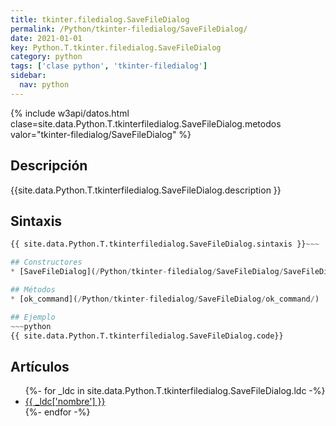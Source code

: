 ```yaml
---
title: tkinter.filedialog.SaveFileDialog
permalink: /Python/tkinter-filedialog/SaveFileDialog/
date: 2021-01-01
key: Python.T.tkinter.filedialog.SaveFileDialog
category: python
tags: ['clase python', 'tkinter-filedialog']
sidebar: 
  nav: python
---
```


{% include w3api/datos.html clase=site.data.Python.T.tkinterfiledialog.SaveFileDialog.metodos valor="tkinter-filedialog/SaveFileDialog" %}

## Descripción
{{site.data.Python.T.tkinterfiledialog.SaveFileDialog.description }}

## Sintaxis
~~~python
{{ site.data.Python.T.tkinterfiledialog.SaveFileDialog.sintaxis }}~~~

## Constructores
* [SaveFileDialog](/Python/tkinter-filedialog/SaveFileDialog/SaveFileDialog/)

## Métodos
* [ok_command](/Python/tkinter-filedialog/SaveFileDialog/ok_command/)

## Ejemplo
~~~python
{{ site.data.Python.T.tkinterfiledialog.SaveFileDialog.code}}
~~~

## Artículos
<ul>
{%- for _ldc in site.data.Python.T.tkinterfiledialog.SaveFileDialog.ldc -%}
   <li>
       <a href="{{_ldc['url'] }}">{{ _ldc['nombre'] }}</a>
   </li>
{%- endfor -%}
</ul>
